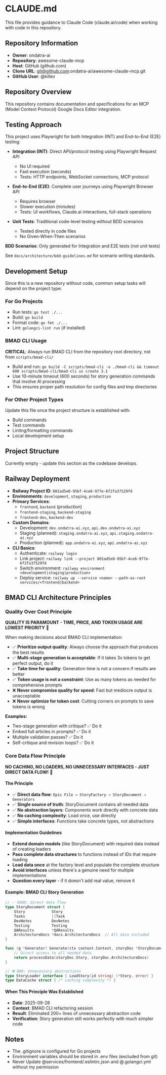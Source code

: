# CLAUDE.md

This file provides guidance to Claude Code (claude.ai/code) when working with code in this repository.

## Repository Information

- **Owner**: ondatra-ai
- **Repository**: awesome-claude-mcp
- **Host**: GitHub (github.com)
- **Clone URL**: git@github.com:ondatra-ai/awesome-claude-mcp.git
- **GitHub User**: @killev

## Repository Overview

This repository contains documentation and specifications for an MCP (Model Context Protocol) Google Docs Editor integration.

## Testing Approach

This project uses Playwright for both Integration (INT) and End-to-End (E2E) testing:

- **Integration (INT)**: Direct API/protocol testing using Playwright Request API
  - No UI required
  - Fast execution (seconds)
  - Tests: HTTP endpoints, WebSocket connections, MCP protocol

- **End-to-End (E2E)**: Complete user journeys using Playwright Browser API
  - Requires browser
  - Slower execution (minutes)
  - Tests: UI workflows, Claude.ai interactions, full-stack operations

- **Unit Tests**: Traditional code-level testing without BDD scenarios
  - Tested directly in code files
  - No Given-When-Then scenarios

**BDD Scenarios**: Only generated for Integration and E2E tests (not unit tests)

See `docs/architecture/bdd-guidelines.md` for scenario writing standards.

## Development Setup

Since this is a new repository without code, common setup tasks will depend on the project type:

### For Go Projects
- Run tests: `go test ./...`
- Build: `go build`
- Format code: `go fmt ./...`
- Lint: `golangci-lint run` (if installed)

### BMAD CLI Usage
**CRITICAL**: Always run BMAD CLI from the repository root directory, not from `scripts/bmad-cli/`
- Build and run: `go build -C scripts/bmad-cli -o ./bmad-cli && timeout 600 scripts/bmad-cli/bmad-cli us create 3.1`
- Use 10-minute timeout (600 seconds) for story generation commands that involve AI processing
- This ensures proper path resolution for config files and tmp directories

### For Other Project Types
Update this file once the project structure is established with:
- Build commands
- Test commands
- Linting/formatting commands
- Local development setup

## Project Structure

Currently empty - update this section as the codebase develops.

## Railway Deployment

- **Railway Project ID**: `801ad5e0-95bf-4ce6-977e-6f2fa37529fd`
- **Environments**: `development`, `staging`, `production`
- **Primary Services**:
  - `frontend`, `backend` (production)
  - `frontend-staging`, `backend-staging`
  - `frontend-dev`, `backend-dev`
- **Custom Domains**:
  - Development: `dev.ondatra-ai.xyz`, `api.dev.ondatra-ai.xyz`
  - Staging (planned): `staging.ondatra-ai.xyz`, `api.staging.ondatra-ai.xyz`
  - Production (planned): `app.ondatra-ai.xyz`, `api.ondatra-ai.xyz`
- **CLI Basics**:
  - Authenticate: `railway login`
  - Link project: `railway link --project 801ad5e0-95bf-4ce6-977e-6f2fa37529fd`
  - Switch environment: `railway environment <development|staging|production>`
  - Deploy service: `railway up --service <name> --path-as-root services/<frontend|backend>`

## BMAD CLI Architecture Principles

### Quality Over Cost Principle
**QUALITY IS PARAMOUNT - TIME, PRICE, AND TOKEN USAGE ARE LOWEST PRIORITY** 🎯

When making decisions about BMAD CLI implementation:
- ✅ **Prioritize output quality**: Always choose the approach that produces the best results
- ✅ **Multi-stage generation is acceptable**: If it takes 3x tokens to get perfect output, do it
- ✅ **Take time for quality**: Generation time is not a concern if results are better
- ✅ **Token usage is not a constraint**: Use as many tokens as needed for comprehensive prompts
- ❌ **Never compromise quality for speed**: Fast but mediocre output is unacceptable
- ❌ **Never optimize for token cost**: Cutting corners on prompts to save tokens is wrong

**Examples:**
- Two-stage generation with critique? ✅ Do it
- Embed full articles in prompts? ✅ Do it
- Multiple validation passes? ✅ Do it
- Self-critique and revision loops? ✅ Do it

### Core Data Flow Principle
**NO CACHING, NO LOADERS, NO UNNECESSARY INTERFACES - JUST DIRECT DATA FLOW!** 🎉

#### The Principle
- ✅ **Direct data flow**: `Epic File → StoryFactory → StoryDocument → Generators`
- ✅ **Single source of truth**: StoryDocument contains all needed data
- ✅ **No abstraction layers**: Components work directly with concrete data
- ✅ **No caching complexity**: Load once, use directly
- ✅ **Simple interfaces**: Functions take concrete types, not abstractions

#### Implementation Guidelines
- **Extend domain models** (like StoryDocument) with required data instead of creating loaders
- **Pass complete data structures** to functions instead of IDs that require loading
- **Load data once** at the factory level and populate the complete structure
- **Avoid interfaces** unless there's a genuine need for multiple implementations
- **Question every layer** - if it doesn't add real value, remove it

#### Example: BMAD CLI Story Generation
```go
// ✅ GOOD: Direct data flow
type StoryDocument struct {
    Story            Story
    Tasks            []Task
    DevNotes         DevNotes
    Testing          Testing
    QAResults        *QAResults
    ArchitectureDocs *docs.ArchitectureDocs  // All data included
}

func (g *Generator) Generate(ctx context.Context, storyDoc *StoryDocument) (Result, error) {
    // Direct access to all needed data
    return processData(storyDoc.Story, storyDoc.ArchitectureDocs)
}

// ❌ BAD: Unnecessary abstractions
type StoryLoader interface { LoadStory(id string) (*Story, error) }
type DataCache struct { /* caching complexity */ }
```

#### When This Principle Was Established
- **Date**: 2025-09-28
- **Context**: BMAD CLI refactoring session
- **Result**: Eliminated 200+ lines of unnecessary abstraction code
- **Verification**: Story generation still works perfectly with much simpler code

## Notes

- The .gitignore is configured for Go projects
- Environment variables should be stored in .env files (excluded from git)
- Never Update @services/frontend/.eslintrc.json and @.golangci.yml without my permission

